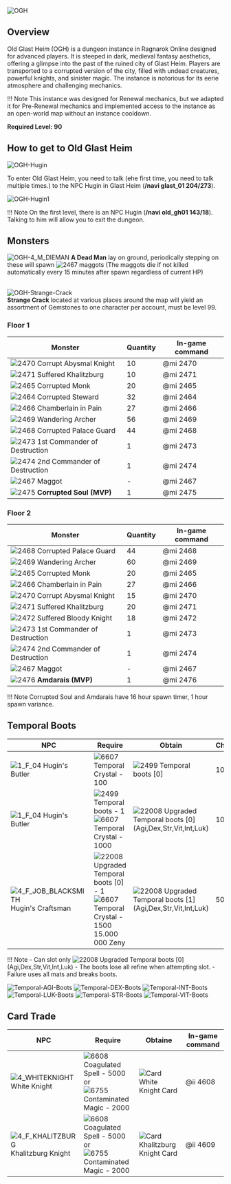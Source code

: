 ![OGH](img/OGH.jpg)

## Overview

Old Glast Heim (OGH) is a dungeon instance in Ragnarok Online designed for advanced players. It is steeped in dark, medieval fantasy aesthetics, offering a glimpse into the past of the ruined city of Glast Heim. Players are transported to a corrupted version of the city, filled with undead creatures, powerful knights, and sinister magic. The instance is notorious for its eerie atmosphere and challenging mechanics.

!!! Note
    This instance was designed for Renewal mechanics, but we adapted it for Pre-Renewal mechanics and implemented access to the instance as an open-world map without an instance cooldown.

**Required Level: 90**

## How to get to Old Glast Heim

![OGH-Hugin](img/OGH-Hugin.png)<br>

To enter Old Glast Heim, you need to talk (еhe first time, you need to talk multiple times.) to the NPC Hugin in Glast Heim (**/navi glast_01 204/273**).

 ![OGH-Hugin1](img/OGH-Hugin1.png)

!!! Note
    On the first level, there is an NPC Hugin (**/navi old_gh01 143/18**). Talking to him will allow you to exit the dungeon.

## Monsters

![OGH-4_M_DIEMAN](img/OGH/4_M_DIEMAN.gif) **A Dead Man** lay on ground, periodically stepping on these will spawn ![2467](img/OGH/2467.gif) maggots (The maggots die if not killed automatically every 15 minutes after spawn regardless of current HP)<br><br>

![OGH-Strange-Crack](img/OGH/OGH-Strange-Crack.png)<br>
**Strange Crack** located at various places around the map will yield an assortment of Gemstones to one character per account, must be level 99.

### Floor 1

| Monster | Quantity | In-game command |
|---------|----------|----------|
| ![2470](img/OGH/2470.gif) Corrupt Abysmal Knight | 10 | @mi 2470 |
| ![2471](img/OGH/2471.gif) Suffered Khalitzburg | 10 | @mi 2471 |
| ![2465](img/OGH/2465.gif) Corrupted Monk | 20 | @mi 2465 |
| ![2464](img/OGH/2464.gif) Corrupted Steward | 32 | @mi 2464 |
| ![2466](img/OGH/2466.gif) Chamberlain in Pain | 27 | @mi 2466 |
| ![2469](img/OGH/2469.gif) Wandering Archer | 56 | @mi 2469 |
| ![2468](img/OGH/2468.gif) Corrupted Palace Guard | 44 | @mi 2468 |
| ![2473](img/OGH/2473.gif) 1st Commander of Destruction | 1 | @mi 2473 |
| ![2474](img/OGH/2474.gif) 2nd Commander of Destruction | 1 | @mi 2474 |
| ![2467](img/OGH/2467.gif) Maggot | - | @mi 2467 |
| ![2475](img/OGH/2475.gif) **Corrupted Soul (MVP)** | 1 | @mi 2475 |

### Floor 2

| Monster | Quantity | In-game command |
|---------|----------|----------|
| ![2468](img/OGH/2468.gif) Corrupted Palace Guard | 44 | @mi 2468 |
| ![2469](img/OGH/2469.gif) Wandering Archer | 60 | @mi 2469 |
| ![2465](img/OGH/2465.gif) Corrupted Monk | 20 | @mi 2465 |
| ![2466](img/OGH/2466.gif) Chamberlain in Pain | 27 | @mi 2466 |
| ![2470](img/OGH/2470.gif) Corrupt Abysmal Knight | 15 | @mi 2470 |
| ![2471](img/OGH/2471.gif) Suffered Khalitzburg | 20 | @mi 2471 |
| ![2472](img/OGH/2472.gif) Suffered Bloody Knight | 18 | @mi 2472 |
| ![2473](img/OGH/2473.gif) 1st Commander of Destruction | 1 | @mi 2473 |
| ![2474](img/OGH/2474.gif) 2nd Commander of Destruction | 1 | @mi 2474 |
| ![2467](img/OGH/2467.gif) Maggot | - | @mi 2467 |
| ![2476](img/OGH/2476.gif) **Amdarais (MVP)** | 1 | @mi 2476 |

!!! Note
    Corrupted Soul and Amdarais have 16 hour spawn timer, 1 hour spawn variance.

## Temporal Boots

| NPC | Require | Obtain | Chance |
|-----|---------|---------|--------|
| ![1_F_04](img/OGH/1_F_04.gif) Hugin's Butler | ![6607](img/OGH/6607.gif) Temporal Crystal - 100 | ![2499](img/OGH/2499.gif) Temporal boots [0] | 100% |
| ![1_F_04](img/OGH/1_F_04.gif) Hugin's Butler | ![2499](img/OGH/2499.gif) Temporal boots - 1<br> ![6607](img/OGH/6607.gif) Temporal Crystal - 1000 | ![22008](img/OGH/22008.gif) Upgraded Temporal boots [0] (Agi,Dex,Str,Vit,Int,Luk) | 100% |
| ![4_F_JOB_BLACKSMITH](img/OGH/4_F_JOB_BLACKSMITH.gif) Hugin's Craftsman | ![22008](img/OGH/22008.gif) Upgraded Temporal boots [0] - 1<br> ![6607](img/OGH/6607.gif) Temporal Crystal - 1500<br> 15.000 000 Zeny | ![22008](img/OGH/22008.gif) Upgraded Temporal boots [1] (Agi,Dex,Str,Vit,Int,Luk) | 50% |

!!! Note
    - Can slot only ![22008](img/OGH/22008.gif) Upgraded Temporal boots [0] (Agi,Dex,Str,Vit,Int,Luk)
    - The boots lose all refine when attempting slot.
    - Failure uses all mats and breaks boots.

![Temporal-AGI-Boots](img/OGH/Temporal-AGI-Boots.png) ![Temporal-DEX-Boots](img/OGH/Temporal-DEX-Boots.png) ![Temporal-INT-Boots](img/OGH/Temporal-INT-Boots.png) ![Temporal-LUK-Boots](img/OGH/Temporal-LUK-Boots.png) ![Temporal-STR-Boots](img/OGH/Temporal-STR-Boots.png) ![Temporal-VIT-Boots](img/OGH/Temporal-VIT-Boots.png)

## Card Trade

| NPC | Require | Obtaine | In-game command |
|-----|---------|---------|-----------------|
| ![4_WHITEKNIGHT](img/OGH/4_WHITEKNIGHT.gif) White Knight | ![6608](img/OGH/6608.gif) Coagulated Spell - 5000 or<br> ![6755](img/OGH/6755.gif) Contaminated Magic - 2000 | ![Card](img/card-1.gif) White Knight Card | @ii 4608 |
| ![4_F_KHALITZBURG](img/OGH/4_F_KHALITZBURG.gif) Khalitzburg Knight | ![6608](img/OGH/6608.gif) Coagulated Spell - 5000 or<br> ![6755](img/OGH/6755.gif) Contaminated Magic - 2000 | ![Card](img/card-1.gif) Khalitzburg Knight Card | @ii 4609 |